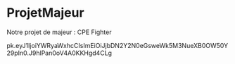 # ProjetMajeur
Notre projet de majeur : CPE Fighter

pk.eyJ1IjoiYWRyaWxhcCIsImEiOiJjbDN2Y2N0eGsweWk5M3NueXB0OW50Y29pIn0.J9hlPan0oV4A0KKHgd4CLg

